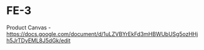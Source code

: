 # FE-3
Product Canvas - https://docs.google.com/document/d/1uLZVBYrEkFd3mHBWUbUSg5ozHHjh5JrTDyEML8J5dGk/edit
